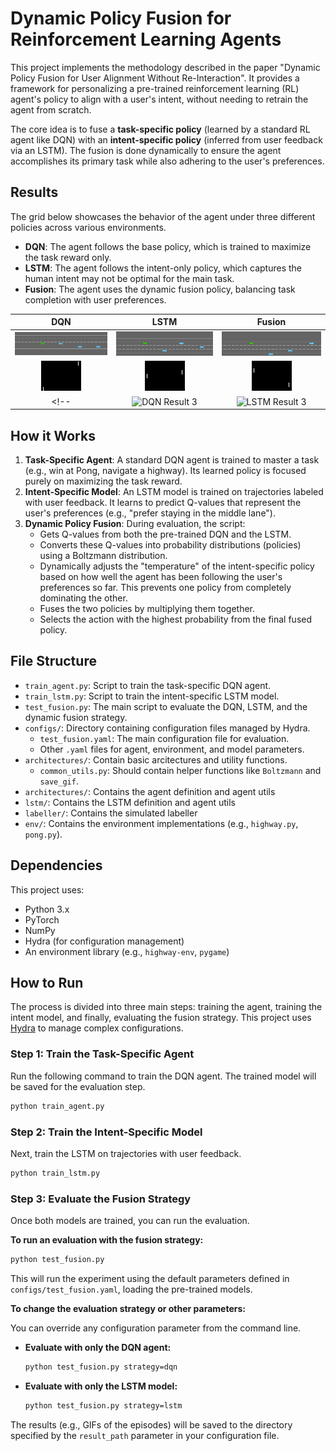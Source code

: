 # Dynamic Policy Fusion for Reinforcement Learning Agents

This project implements the methodology described in the paper "Dynamic Policy Fusion for User Alignment Without Re-Interaction". It provides a framework for personalizing a pre-trained reinforcement learning (RL) agent's policy to align with a user's intent, without needing to retrain the agent from scratch.

The core idea is to fuse a **task-specific policy** (learned by a standard RL agent like DQN) with an **intent-specific policy** (inferred from user feedback via an LSTM). The fusion is done dynamically to ensure the agent accomplishes its primary task while also adhering to the user's preferences.

## Results

The grid below showcases the behavior of the agent under three different policies across various environments.
* **DQN**: The agent follows the base policy, which is trained to maximize the task reward only.
* **LSTM**: The agent follows the intent-only policy, which captures the human intent may not be optimal for the main task.
* **Fusion**: The agent uses the dynamic fusion policy, balancing task completion with user preferences.

| DQN | LSTM | Fusion |
| :---: | :---: | :---: |
| ![DQN Result](Results/Highway/dqn.gif) | ![LSTM Result](Results/Highway/lstm.gif) | ![Fusion Result](Results/Highway/fusion.gif) |
| ![DQN Result](Results/Pong/dqn.gif) | ![LSTM Result](Results/Pong/lstm.gif) | ![Fusion Result](Results/Pong/fusion.gif) |
<!-- | ![DQN Result 3](Results/dqn_3.gif) | ![LSTM Result 3](Results/lstm_3.gif) | ![Fusion Result 3](Results/fusion_3.gif) | --> 


## How it Works

1.  **Task-Specific Agent**: A standard DQN agent is trained to master a task (e.g., win at Pong, navigate a highway). Its learned policy is focused purely on maximizing the task reward.
2.  **Intent-Specific Model**: An LSTM model is trained on trajectories labeled with user feedback. It learns to predict Q-values that represent the user's preferences (e.g., "prefer staying in the middle lane").
3.  **Dynamic Policy Fusion**: During evaluation, the script:
    * Gets Q-values from both the pre-trained DQN and the LSTM.
    * Converts these Q-values into probability distributions (policies) using a Boltzmann distribution.
    * Dynamically adjusts the "temperature" of the intent-specific policy based on how well the agent has been following the user's preferences so far. This prevents one policy from completely dominating the other.
    * Fuses the two policies by multiplying them together.
    * Selects the action with the highest probability from the final fused policy.

## File Structure

* `train_agent.py`: Script to train the task-specific DQN agent.
* `train_lstm.py`: Script to train the intent-specific LSTM model.
* `test_fusion.py`: The main script to evaluate the DQN, LSTM, and the dynamic fusion strategy.
* `configs/`: Directory containing configuration files managed by Hydra.
    * `test_fusion.yaml`: The main configuration file for evaluation.
    * Other `.yaml` files for agent, environment, and model parameters.
* `architectures/`: Contain basic arcitectures and utility functions.
    * `common_utils.py`: Should contain helper functions like `Boltzmann` and `save_gif`.
* `architectures/`: Contains the agent definition and agent utils
* `lstm/`: Contains the LSTM definition and agent utils
* `labeller/`: Contains the simulated labeller
* `env/`: Contains the environment implementations (e.g., `highway.py`, `pong.py`).

## Dependencies

This project uses:
* Python 3.x
* PyTorch
* NumPy
* Hydra (for configuration management)
* An environment library (e.g., `highway-env`, `pygame`)

## How to Run

The process is divided into three main steps: training the agent, training the intent model, and finally, evaluating the fusion strategy. This project uses [Hydra](https://hydra.cc/) to manage complex configurations.

### Step 1: Train the Task-Specific Agent

Run the following command to train the DQN agent. The trained model will be saved for the evaluation step.

```bash
python train_agent.py
```

### Step 2: Train the Intent-Specific Model

Next, train the LSTM on trajectories with user feedback.

```bash
python train_lstm.py
```

### Step 3: Evaluate the Fusion Strategy

Once both models are trained, you can run the evaluation.

**To run an evaluation with the fusion strategy:**

```bash
python test_fusion.py
```

This will run the experiment using the default parameters defined in `configs/test_fusion.yaml`, loading the pre-trained models.

**To change the evaluation strategy or other parameters:**

You can override any configuration parameter from the command line.

* **Evaluate with only the DQN agent:**
    ```bash
    python test_fusion.py strategy=dqn
    ```

* **Evaluate with only the LSTM model:**
    ```bash
    python test_fusion.py strategy=lstm
    ```


The results (e.g., GIFs of the episodes) will be saved to the directory specified by the `result_path` parameter in your configuration file.
